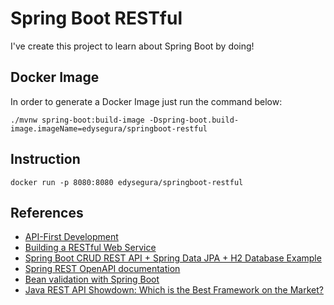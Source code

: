 # Spring Boot RESTful

I've create this project to learn about Spring Boot by doing!

## Docker Image

In order to generate a Docker Image just run the command below:

```
./mvnw spring-boot:build-image -Dspring-boot.build-image.imageName=edysegura/springboot-restful
```

## Instruction

```
docker run -p 8080:8080 edysegura/springboot-restful
```

## References

- [API-First Development](https://reflectoring.io/spring-boot-openapi/)
- [Building a RESTful Web Service](https://spring.io/guides/gs/rest-service/)
- [Spring Boot CRUD REST API + Spring Data JPA + H2 Database Example](https://www.javaguides.net/2019/08/spring-boot-crud-rest-api-spring-data-jpa-h2-database-example.html)
- [Spring REST OpenAPI documentation](https://www.baeldung.com/spring-rest-openapi-documentation)
- [Bean validation with Spring Boot](https://reflectoring.io/bean-validation-with-spring-boot/)
- [Java REST API Showdown: Which is the Best Framework on the Market?](https://app.getpocket.com/read/2847693089)
